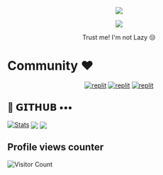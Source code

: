 
<p align="center">
  <a href="https://github.com/JayaG-gowda/readme-typing-svg">
    <img src="https://readme-typing-svg.demolab.com/?lines=Jayanna G&font=Fira%20SemiBold&center=true&width=480&height=45&color=fff68f&vCenter=true&pause=1000&size=40"/></a>
</p>

<p align="center">
  <a href="https://github.com/JayaG-gowda/readme-typing-svg">
    <img src="https://readme-typing-svg.demolab.com/?lines=Full-stack%20web%20app%20and%20BOT%20developer;Experienced%20Telegram%20Bot%20Designer;4%2B%20years%20of%20coding%20experience;Always%20learning%20new%20things%20&font=Fira%20Code&center=true&width=500&height=45&color=f75c7e&vCenter=true&pause=1000&size=22" /></a>
</p>

<p align="center">
 Trust me! I'm not Lazy 😒
</p>

# Community ❤️
</p>
<p align="center">
<a href="https://instagram.com/jayannag580?igshid=YmMyMTA2M2Y="><img alt="replit" src="https://img.shields.io/badge/-Instagram-orange?style=for-the-badge&logo=instagram&logoColor=white"/></a> <a href="https://telegram.me/legend580"><img alt="replit" src="https://img.shields.io/badge/-Telegram-blue?style=for-the-badge&logo=telegram&logoColor=white"/></a>
<a href="https://www.linkedin.com/in/jayanna-g-3aaa8a259?igshid=YmMyMTA2M2Y="><img alt="replit" src="https://img.shields.io/badge/LinkedIn-blue?style=for-the-badge&logo=linkedin&logoColor=white"/></a>
</p>

## 💜 𝗚𝗜𝗧𝗛𝗨𝗕 •••
[![Stats](https://github-readme-stats.vercel.app/api?username=JayaG-gowda&hide=prs&count_public=true&show_icons=true&theme=algolia)](https://github.com/JayaG-gowda/github-readme-stats)
<img src="https://github-readme-streak-stats.herokuapp.com?user=JayaG-gowda&theme=tokyonight" align="center">
<img src="https://github-readme-stats.vercel.app/api/top-langs/?username=JayaG-gowda&layout=compact&theme=tokyonight" align="center">


## Profile views counter
![Visitor Count](https://profile-counter.glitch.me/{JayaG-gowda}/count.svg)
